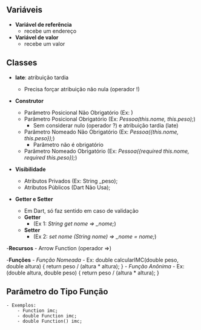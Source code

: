 ## Variáveis  
- **Variável de referência** 
    - recebe um endereço  
- **Variável de valor**  
    - recebe um valor

## Classes
- **late**: atribuição tardia
    - Precisa forçar atribuição não nula (operador !)
- **Construtor**
    - Parâmetro Posicional Não Obrigatório (Ex: )
    - Parâmetro Posicional Obrigatório (Ex: *Pessoa(this.nome, this.peso);*)
        - Sem considerar nulo (operador ?) e atribuição tardia (late)
    - Parâmetro Nomeado Não Obrigatório (Ex: *Pessoa({this.nome, this.peso});*)
        - Parâmetro não é obrigatório
    - Parâmetro Nomeado Obrigatório (Ex: *Pessoa({required this.nome, required this.peso});*)
- **Visibilidade**
    - Atributos Privados (Ex: String _peso);
    - Atributos Públicos (Dart Não Usa);

- **Getter e Setter**
    - Em Dart, só faz sentido em caso de validação
    - **Getter** 
        - (Ex 1: *String get nome => _nome;*)
    - **Setter** 
        - (Ex 2: *set nome (String nome) => _nome = nome;*)

-**Recursos**
    - Arrow Function (operador =>)

-**Funções**
    - *Função Nomeada*
        - Ex: double calcularIMC(double peso, double altura) {
            return peso / (altura * altura);
        }
    - *Função Anônima*
        - Ex: (double altura, double peso) {
            return peso / (altura * altura);
        }

## Parâmetro do Tipo Função
    - Exemplos:
        - Function imc;
        - double Function imc;
        - double Function() imc;
